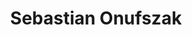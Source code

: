 ---
layout: post
title: Sebastian Onufszak

boneWarsFrom: <span>mid</span> 2010
boneWarsTo: 2012

webArchive: http://web.archive.org/web/20120118063340/http://www.sebastianonufszak.com/
presentDay: http://www.onufszak.com/

fieldPaleontologist: fakednostalgia

fossilOne: /fossils/onufszak-fossil--one.png
fossilTwo: /fossils/onufszak-fossil--two.png

exhibitBackground: '#000'
exhibitOne: /exhibits/onufszak-exhibit--one.png
exhibitTwo: /exhibits/onufszak-exhibit--two.png
---